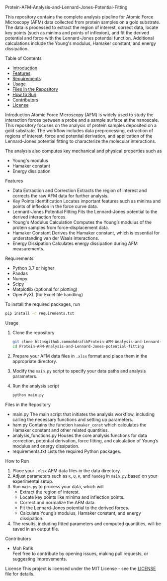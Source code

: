 Protein-AFM-Analysis-and-Lennard-Jones-Potential-Fitting

This repository contains the complete analysis pipeline for Atomic Force Microscopy (AFM) data collected from protein samples on a gold substrate. The data is processed to extract the region of interest, correct data, locate key points (such as minima and points of inflexion), and fit the derived potential and force with the Lennard-Jones potential function. Additional calculations include the Young's modulus, Hamaker constant, and energy dissipation.

Table of Contents
- [Introduction](introduction)
- [Features](features)
- [Requirements](requirements)
- [Usage](usage)
- [Files in the Repository](files-in-the-repository)
- [How to Run](how-to-run)
- [Contributors](contributors)
- [License](license)

Introduction
Atomic Force Microscopy (AFM) is widely used to study the interaction forces between a probe and a sample surface at the nanoscale. This repository focuses on the analysis of protein samples deposited on a gold substrate. The workflow includes data preprocessing, extraction of regions of interest, force and potential derivation, and application of the Lennard-Jones potential fitting to characterize the molecular interactions.

The analysis also computes key mechanical and physical properties such as
- Young's modulus
- Hamaker constant
- Energy dissipation

Features
- Data Extraction and Correction Extracts the region of interest and corrects the raw AFM data for further analysis.
- Key Points Identification Locates important features such as minima and points of inflexion in the force curve data.
- Lennard-Jones Potential Fitting Fits the Lennard-Jones potential to the derived interaction forces.
- Young's Modulus Calculation Computes the Young’s modulus of the protein samples from force-displacement data.
- Hamaker Constant Derives the Hamaker constant, which is essential for understanding van der Waals interactions.
- Energy Dissipation Calculates energy dissipation during AFM measurements.
  
Requirements
- Python 3.7 or higher
- Pandas
- Numpy
- Scipy
- Matplotlib (optional for plotting)
- OpenPyXL (for Excel file handling)

To install the required packages, run
```bash
pip install -r requirements.txt
```

Usage
1. Clone the repository
   ```bash
   git clone httpsgithub.commohdrafikProtein-AFM-Analysis-and-Lennard-Jones-potential-fitting.git
   cd Protein-AFM-Analysis-and-Lennard-Jones-potential-fitting
   ```

2. Prepare your AFM data files in `.xlsx` format and place them in the appropriate directory.

3. Modify the `main.py` script to specify your data paths and analysis parameters.

4. Run the analysis script
   ```bash
   python main.py
   ```

Files in the Repository
- main.py The main script that initiates the analysis workflow, including calling the necessary functions and setting up parameters.
- ham.py Contains the function `hamaker_const` which calculates the Hamaker constant and other related quantities.
- analysis_functions.py Houses the core analysis functions for data correction, potential derivation, force fitting, and calculation of Young’s modulus and energy dissipation.
- requirements.txt Lists the required Python packages.

How to Run
1. Place your `.xlsx` AFM data files in the data directory.
2. Adjust parameters such as `K`, `Q`, `R`, and `hamdeg` in `main.py` based on your experimental setup.
3. Run `main.py` to process your data, which will
   - Extract the region of interest.
   - Locate key points like minima and inflection points.
   - Correct and normalize the AFM data.
   - Fit the Lennard-Jones potential to the derived forces.
   - Calculate Young’s modulus, Hamaker constant, and energy dissipation.
4. The results, including fitted parameters and computed quantities, will be saved in an output file.

Contributors
- Moh Rafik  
Feel free to contribute by opening issues, making pull requests, or suggesting improvements.

License
This project is licensed under the MIT License - see the [LICENSE](LICENSE) file for details.